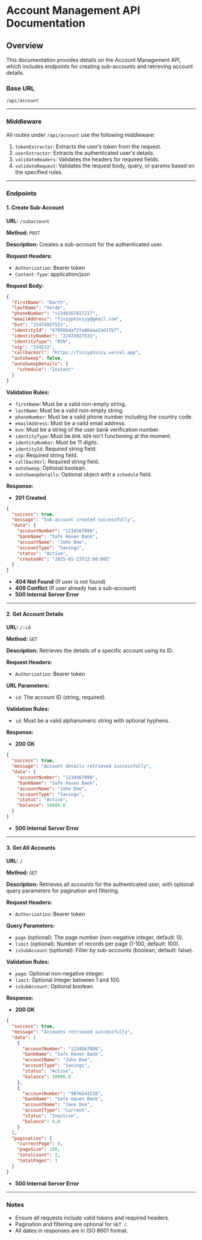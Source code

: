 # Account Management API Documentation

## Overview

This documentation provides details on the Account Management API, which includes endpoints for creating sub-accounts and retrieving account details.

### Base URL

```
/api/account
```

---

### Middleware

All routes under `/api/account` use the following middleware:

1. `tokenExtractor`: Extracts the user’s token from the request.
2. `userExtractor`: Extracts the authenticated user's details.
3. `validateHeaders`: Validates the headers for required fields.
4. `validateRequest`: Validates the request body, query, or params based on the specified rules.

---

### Endpoints

#### 1. Create Sub-Account

**URL:** `/subaccount`

**Method:** `POST`

**Description:** Creates a sub-account for the authenticated user.

**Request Headers:**

- `Authorization`: Bearer token
- `Content-Type`: application/json

**Request Body:**

```json
{
  "firstName": "Darth",
  "lastName": "Verde",
  "phoneNumber": "+2348167817217",
  "emailAddress": "finzyphinzyy@gmail.com",
  "bvn": "22474927531",
  "identityId": "679506daf2fa86eaa2a61fb7",
  "identityNumber": "22474927531",
  "identityType": "BVN",
  "otp": "234532",
  "callbackUrl": "https://finzyphinzy.vercel.app",
  "autoSweep": false,
  "autoSweepDetails": {
    "schedule": "Instant"
  }
}
```

**Validation Rules:**

- `firstName`: Must be a valid non-empty string.
- `lastName`: Must be a valid non-empty string.
- `phoneNumber`: Must be a valid phone number including the country code.
- `emailAddress`: Must be a valid email address.
- `bvn`: Must be a string of the user bank verification number.
- `identityType`: Must be `BVN`. `NIN` isn't functioning at the moment.
- `identityNumber`: Must be 11 digits.
- `identityId`: Required string field.
- `otp`: Required string field.
- `callbackUrl`: Required string field.
- `autoSweep`: Optional boolean.
- `autoSweepDetails`: Optional object with a `schedule` field.

**Response:**

- **201 Created**

```json
{
  "success": true,
  "message": "Sub-account created successfully",
  "data": {
    "accountNumber": "1234567890",
    "bankName": "Safe Haven Bank",
    "accountName": "John Doe",
    "accountType": "Savings",
    "status": "Active",
    "createdAt": "2025-01-23T12:00:00Z"
  }
}
```

- **404 Not Found** (If user is not found)
- **409 Conflict** (If user already has a sub-account)
- **500 Internal Server Error**

---

#### 2. Get Account Details

**URL:** `/:id`

**Method:** `GET`

**Description:** Retrieves the details of a specific account using its ID.

**Request Headers:**

- `Authorization`: Bearer token

**URL Parameters:**

- `id`: The account ID (string, required).

**Validation Rules:**

- `id`: Must be a valid alphanumeric string with optional hyphens.

**Response:**

- **200 OK**

```json
{
  "success": true,
  "message": "Account details retrieved successfully",
  "data": {
    "accountNumber": "1234567890",
    "bankName": "Safe Haven Bank",
    "accountName": "John Doe",
    "accountType": "Savings",
    "status": "Active",
    "balance": 10000.0
  }
}
```

- **500 Internal Server Error**

---

#### 3. Get All Accounts

**URL:** `/`

**Method:** `GET`

**Description:** Retrieves all accounts for the authenticated user, with optional query parameters for pagination and filtering.

**Request Headers:**

- `Authorization`: Bearer token

**Query Parameters:**

- `page` (optional): The page number (non-negative integer, default: 0).
- `limit` (optional): Number of records per page (1-100, default: 100).
- `isSubAccount` (optional): Filter by sub-accounts (boolean, default: false).

**Validation Rules:**

- `page`: Optional non-negative integer.
- `limit`: Optional integer between 1 and 100.
- `isSubAccount`: Optional boolean.

**Response:**

- **200 OK**

```json
{
  "success": true,
  "message": "Accounts retrieved successfully",
  "data": [
    {
      "accountNumber": "1234567890",
      "bankName": "Safe Haven Bank",
      "accountName": "John Doe",
      "accountType": "Savings",
      "status": "Active",
      "balance": 10000.0
    },
    {
      "accountNumber": "9876543210",
      "bankName": "Safe Haven Bank",
      "accountName": "Jane Doe",
      "accountType": "Current",
      "status": "Inactive",
      "balance": 0.0
    }
  ],
  "pagination": {
    "currentPage": 0,
    "pageSize": 100,
    "totalCount": 2,
    "totalPages": 1
  }
}
```

- **500 Internal Server Error**

---

### Notes

- Ensure all requests include valid tokens and required headers.
- Pagination and filtering are optional for `GET /`.
- All dates in responses are in ISO 8601 format.
